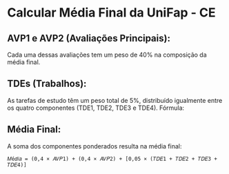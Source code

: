 # Calcular Média Final da UniFap - CE

## AVP1 e AVP2 (Avaliações Principais):
Cada uma dessas avaliações tem um peso de 40% na composição da média final.

## TDEs (Trabalhos):
As tarefas de estudo têm um peso total de 5%, distribuído igualmente entre os quatro componentes (TDE1, TDE2, TDE3 e TDE4).
Fórmula:

## Média Final:
A soma dos componentes ponderados resulta na média final:

```𝑀é𝑑𝑖𝑎 = (0,4 × 𝐴𝑉𝑃1) + (0,4 × 𝐴𝑉𝑃2) + [0,05 × (𝑇𝐷𝐸1 + 𝑇𝐷𝐸2 + 𝑇𝐷𝐸3 + 𝑇𝐷𝐸4)]```
